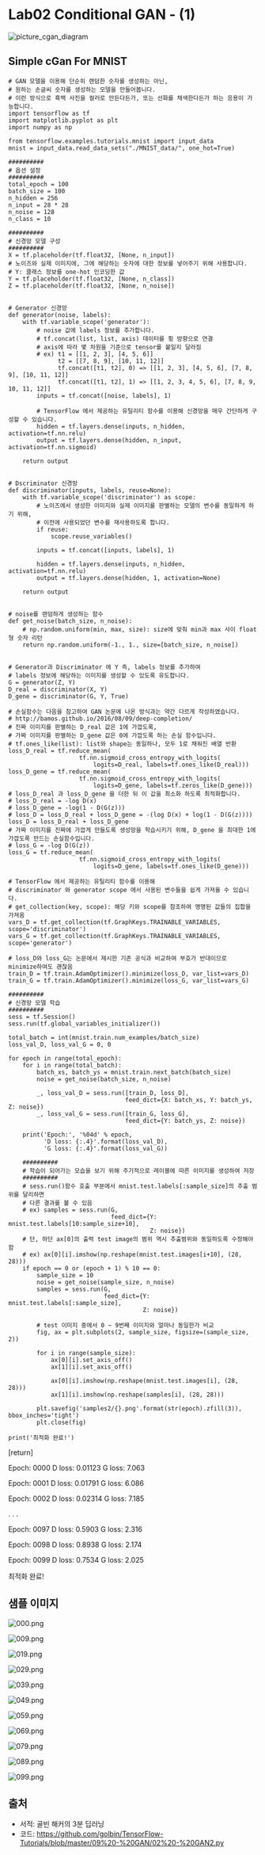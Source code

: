 # Lab02 Conditional GAN - (1)

![picture_cgan_diagram](./picture_cgan_diagram.png)

## Simple cGan For MNIST

    # GAN 모델을 이용해 단순히 랜덤한 숫자를 생성하는 아닌,
    # 원하는 손글씨 숫자를 생성하는 모델을 만들어봅니다.
    # 이런 방식으로 흑백 사진을 컬러로 만든다든가, 또는 선화를 채색한다든가 하는 응용이 가능합니다.
    import tensorflow as tf
    import matplotlib.pyplot as plt
    import numpy as np
    
    from tensorflow.examples.tutorials.mnist import input_data
    mnist = input_data.read_data_sets("./MNIST_data/", one_hot=True)
    
    ##########
    # 옵션 설정
    ##########
    total_epoch = 100
    batch_size = 100
    n_hidden = 256
    n_input = 28 * 28
    n_noise = 128
    n_class = 10
    
    ##########
    # 신경망 모델 구성
    ##########
    X = tf.placeholder(tf.float32, [None, n_input])
    # 노이즈와 실제 이미지에, 그에 해당하는 숫자에 대한 정보를 넣어주기 위해 사용합니다.
    # Y: 클래스 정보를 one-hot 인코딩한 값
    Y = tf.placeholder(tf.float32, [None, n_class])
    Z = tf.placeholder(tf.float32, [None, n_noise])
    
    
    # Generator 신경망
    def generator(noise, labels):
        with tf.variable_scope('generator'):
            # noise 값에 labels 정보를 추가합니다.
            # tf.concat(list, list, axis) 데이터를 횡 방향으로 연결
            # axis에 따라 몇 차원을 기준으로 tensor를 붙일지 달라짐
            # ex) t1 = [[1, 2, 3], [4, 5, 6]]
                  t2 = [[7, 8, 9], [10, 11, 12]]
                  tf.concat([t1, t2], 0) => [[1, 2, 3], [4, 5, 6], [7, 8, 9], [10, 11, 12]]
                  tf.concat([t1, t2], 1) => [[1, 2, 3, 4, 5, 6], [7, 8, 9, 10, 11, 12]]
            inputs = tf.concat([noise, labels], 1)
    
            # TensorFlow 에서 제공하는 유틸리티 함수를 이용해 신경망을 매우 간단하게 구성할 수 있습니다.
            hidden = tf.layers.dense(inputs, n_hidden, activation=tf.nn.relu)
            output = tf.layers.dense(hidden, n_input, activation=tf.nn.sigmoid)
    
        return output
    
    
    # Dscriminator 신경망
    def discriminator(inputs, labels, reuse=None):
        with tf.variable_scope('discriminator') as scope:
            # 노이즈에서 생성한 이미지와 실제 이미지를 판별하는 모델의 변수를 동일하게 하기 위해,
            # 이전에 사용되었던 변수를 재사용하도록 합니다.
            if reuse:
                scope.reuse_variables()
    
            inputs = tf.concat([inputs, labels], 1)
    
            hidden = tf.layers.dense(inputs, n_hidden, activation=tf.nn.relu)
            output = tf.layers.dense(hidden, 1, activation=None)
    
        return output
    
    
    # noise를 랜덤하게 생성하는 함수
    def get_noise(batch_size, n_noise):
        # np.random.uniform(min, max, size): size에 맞춰 min과 max 사이 float형 숫자 리턴
        return np.random.uniform(-1., 1., size=[batch_size, n_noise])
    
    
    # Generator과 Discriminator 에 Y 즉, labels 정보를 추가하여
    # labels 정보에 해당하는 이미지를 생성할 수 있도록 유도합니다.
    G = generator(Z, Y)
    D_real = discriminator(X, Y)
    D_gene = discriminator(G, Y, True)
    
    # 손실함수는 다음을 참고하여 GAN 논문에 나온 방식과는 약간 다르게 작성하였습니다.
    # http://bamos.github.io/2016/08/09/deep-completion/
    # 진짜 이미지를 판별하는 D_real 값은 1에 가깝도록,
    # 가짜 이미지를 판별하는 D_gene 값은 0에 가깝도록 하는 손실 함수입니다.
    # tf.ones_like(list): list와 shape는 동일하나, 모두 1로 채워진 배열 반환
    loss_D_real = tf.reduce_mean(
                        tf.nn.sigmoid_cross_entropy_with_logits(
                            logits=D_real, labels=tf.ones_like(D_real)))
    loss_D_gene = tf.reduce_mean(
                        tf.nn.sigmoid_cross_entropy_with_logits(
                            logits=D_gene, labels=tf.zeros_like(D_gene)))
    # loss_D_real 과 loss_D_gene 을 더한 뒤 이 값을 최소화 하도록 최적화합니다.
    # loss_D_real = -log D(x)
    # loss_D_gene = -log(1 - D(G(z)))
    # loss_D = loss_D_real + loss_D_gene = -(log D(x) + log(1 - D(G(z))))
    loss_D = loss_D_real + loss_D_gene
    # 가짜 이미지를 진짜에 가깝게 만들도록 생성망을 학습시키기 위해, D_gene 을 최대한 1에 가깝도록 만드는 손실함수입니다.
    # loss_G = -log D(G(z))
    loss_G = tf.reduce_mean(
                        tf.nn.sigmoid_cross_entropy_with_logits(
                            logits=D_gene, labels=tf.ones_like(D_gene)))
    
    # TensorFlow 에서 제공하는 유틸리티 함수를 이용해
    # discriminator 와 generator scope 에서 사용된 변수들을 쉽게 가져올 수 있습니다.
    # get_collection(key, scope): 해당 키와 scope를 참조하여 명명된 값들의 집합을 가져옴
    vars_D = tf.get_collection(tf.GraphKeys.TRAINABLE_VARIABLES, scope='discriminator')
    vars_G = tf.get_collection(tf.GraphKeys.TRAINABLE_VARIABLES, scope='generator')
    
    # loss_D와 loss_G는 논문에서 제시한 기존 공식과 비교하여 부호가 반대이므로 minimize하여도 괜찮음
    train_D = tf.train.AdamOptimizer().minimize(loss_D, var_list=vars_D)
    train_G = tf.train.AdamOptimizer().minimize(loss_G, var_list=vars_G)
    
    ##########
    # 신경망 모델 학습
    ##########
    sess = tf.Session()
    sess.run(tf.global_variables_initializer())
    
    total_batch = int(mnist.train.num_examples/batch_size)
    loss_val_D, loss_val_G = 0, 0
    
    for epoch in range(total_epoch):
        for i in range(total_batch):
            batch_xs, batch_ys = mnist.train.next_batch(batch_size)
            noise = get_noise(batch_size, n_noise)
    
            _, loss_val_D = sess.run([train_D, loss_D],
                                     feed_dict={X: batch_xs, Y: batch_ys, Z: noise})
            _, loss_val_G = sess.run([train_G, loss_G],
                                     feed_dict={Y: batch_ys, Z: noise})
    
        print('Epoch:', '%04d' % epoch,
              'D loss: {:.4}'.format(loss_val_D),
              'G loss: {:.4}'.format(loss_val_G))
    
        ##########
        # 학습이 되어가는 모습을 보기 위해 주기적으로 레이블에 따른 이미지를 생성하여 저장
        ##########
        # sess.run()함수 호출 부분에서 mnist.test.labels[:sample_size]의 추출 범위를 달리하면
        # 다른 결과를 볼 수 있음
        # ex) samples = sess.run(G,
                                 feed_dict={Y: mnist.test.labels[10:sample_size+10],
                                            Z: noise})
        # 단, 하단 ax[0]의 출력 test image의 범위 역시 추출범위와 동일하도록 수정해야 함
        # ex) ax[0][i].imshow(np.reshape(mnist.test.images[i+10], (28, 28)))
        if epoch == 0 or (epoch + 1) % 10 == 0:
            sample_size = 10
            noise = get_noise(sample_size, n_noise)
            samples = sess.run(G,
                               feed_dict={Y: mnist.test.labels[:sample_size],
                                          Z: noise})
            
            # test 이미지 중에서 0 ~ 9번째 이미지와 얼마나 동일한가 비교
            fig, ax = plt.subplots(2, sample_size, figsize=(sample_size, 2))
    
            for i in range(sample_size):
                ax[0][i].set_axis_off()
                ax[1][i].set_axis_off()
    
                ax[0][i].imshow(np.reshape(mnist.test.images[i], (28, 28)))
                ax[1][i].imshow(np.reshape(samples[i], (28, 28)))
    
            plt.savefig('samples2/{}.png'.format(str(epoch).zfill(3)), bbox_inches='tight')
            plt.close(fig)
    
    print('최적화 완료!')
    
[return]

Epoch: 0000 D loss: 0.01123 G loss: 7.063

Epoch: 0001 D loss: 0.01791 G loss: 6.086

Epoch: 0002 D loss: 0.02314 G loss: 7.185

. . .

Epoch: 0097 D loss: 0.5903 G loss: 2.316

Epoch: 0098 D loss: 0.8938 G loss: 2.174

Epoch: 0099 D loss: 0.7534 G loss: 2.025

최적화 완료!

## 샘플 이미지

![000.png](samples2/000.png)

![009.png](samples2/009.png)

![019.png](samples2/019.png)

![029.png](samples2/029.png)

![039.png](samples2/039.png)

![049.png](samples2/049.png)

![059.png](samples2/059.png)

![069.png](samples2/069.png)

![079.png](samples2/079.png)

![089.png](samples2/089.png)

![099.png](samples2/099.png)
    
## 출처

- 서적: 골빈 해커의 3분 딥러닝
- 코드: https://github.com/golbin/TensorFlow-Tutorials/blob/master/09%20-%20GAN/02%20-%20GAN2.py